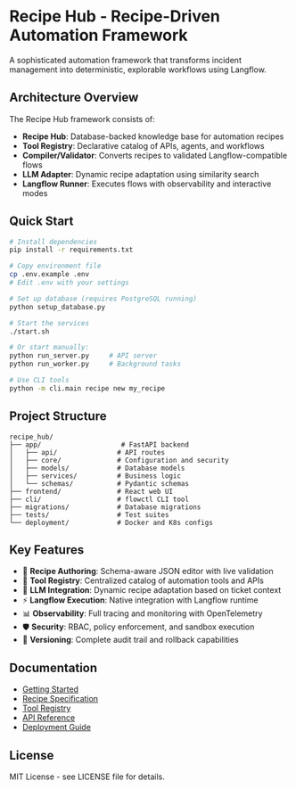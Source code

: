 # Recipe Hub - Recipe-Driven Automation Framework

A sophisticated automation framework that transforms incident management into deterministic, explorable workflows using Langflow.

## Architecture Overview

The Recipe Hub framework consists of:

- **Recipe Hub**: Database-backed knowledge base for automation recipes
- **Tool Registry**: Declarative catalog of APIs, agents, and workflows
- **Compiler/Validator**: Converts recipes to validated Langflow-compatible flows
- **LLM Adapter**: Dynamic recipe adaptation using similarity search
- **Langflow Runner**: Executes flows with observability and interactive modes

## Quick Start

```bash
# Install dependencies
pip install -r requirements.txt

# Copy environment file
cp .env.example .env
# Edit .env with your settings

# Set up database (requires PostgreSQL running)
python setup_database.py

# Start the services
./start.sh

# Or start manually:
python run_server.py     # API server
python run_worker.py     # Background tasks

# Use CLI tools
python -m cli.main recipe new my_recipe
```

## Project Structure

```
recipe_hub/
├── app/                    # FastAPI backend
│   ├── api/               # API routes
│   ├── core/              # Configuration and security
│   ├── models/            # Database models
│   ├── services/          # Business logic
│   └── schemas/           # Pydantic schemas
├── frontend/              # React web UI
├── cli/                   # flowctl CLI tool
├── migrations/            # Database migrations
├── tests/                 # Test suites
└── deployment/            # Docker and K8s configs
```

## Key Features

- 📝 **Recipe Authoring**: Schema-aware JSON editor with live validation
- 🔧 **Tool Registry**: Centralized catalog of automation tools and APIs
- 🤖 **LLM Integration**: Dynamic recipe adaptation based on ticket context
- ⚡ **Langflow Execution**: Native integration with Langflow runtime
- 📊 **Observability**: Full tracing and monitoring with OpenTelemetry
- 🛡️ **Security**: RBAC, policy enforcement, and sandbox execution
- 🔄 **Versioning**: Complete audit trail and rollback capabilities

## Documentation

- [Getting Started](docs/getting-started.md)
- [Recipe Specification](docs/recipe-spec.md)
- [Tool Registry](docs/tool-registry.md)
- [API Reference](docs/api-reference.md)
- [Deployment Guide](docs/deployment.md)

## License

MIT License - see LICENSE file for details.